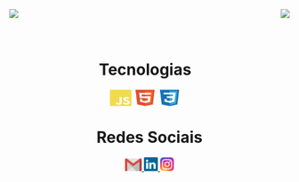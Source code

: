 

  
  <div>
  
  <img  height="180em" src="https://github-readme-stats.vercel.app/api?username=Joaootsutsuki&show_icons=true&theme=great-gatsby&include_all_commits=true&count_private=true"/>
  <img align="right" height="180em" src="https://github-readme-stats.vercel.app/api/top-langs/?username=Joaootsutsuki&layout=compact&langs_count=16&theme=great-gatsby"/>
</div>
<br>

<div  align="center"> 
  <div style="display: inline_block"><br>
    <h1 align="center">Tecnologias</h1>
    <img align="center" height="30" width="40" alt="js-icon"  src="https://raw.githubusercontent.com/devicons/devicon/master/icons/javascript/javascript-plain.svg">
    <img align="center" height="30" width="40" alt="html-icon" src="https://raw.githubusercontent.com/devicons/devicon/master/icons/html5/html5-original.svg">
    <img align="center" height="30" width="40" alt="css-icon" src="https://raw.githubusercontent.com/devicons/devicon/master/icons/css3/css3-original.svg">
   </div>
    
  
  <h1 align="center">Redes Sociais</h1>
    <a href = "aazaaz0990@gmail.com">
      <img width="30" src="gmail.svg">
    </a>
    <a href = "https://www.linkedin.com/in/joao-vitor-vitosoaski-359750185/">
      <img width="25" src="linkedin.svg">
    </a>
    <a href = "https://www.instagram.com/joao_vitosoaski/">
      <img width="25" src="instagram.png">
    </a>
</div>
